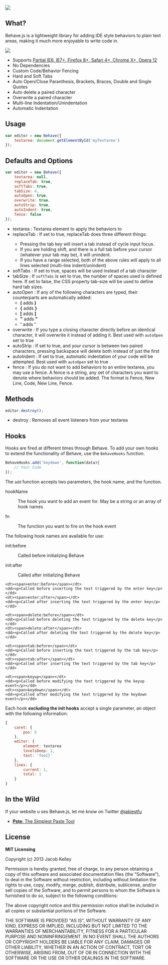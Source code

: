 <a href="http://jakiestfu.github.com/Behave.js/"><img src="https://raw.github.com/jakiestfu/Behave.js/gh-pages/assets/hero.png"></a>

## What?
Behave.js is a lightweight library for adding IDE style behaviors to plain text areas, making it much more enjoyable to write code in.

<img src="http://i.imgur.com/cAwUx9v.gif">

* Supports <a href="http://www.youtube.com/watch?v=F1lJFlB-89Q" target="_blank">Partial IE6, IE7+, Firefox 8+, Safari 4+, Chrome X+, Opera 12</a>
* No Dependencies
* Custom Code/Behavior Fencing
* Hard and Soft Tabs
* Auto Open/Close Paranthesis, Brackets, Braces, Double and Single Quotes
* Auto delete a paired character
* Overwrite a paired character
* Multi-line Indentation/Unindentation
* Automatic Indentation

## Usage
```javascript
var editor = new Behave({
    textarea: document.getElementById('myTextarea')
});
```

## Defaults and Options
```javascript
var editor = new Behave({
    textarea: null,
    replaceTab: true,
    softTabs: true,
    tabSize: 4,
    autoOpen: true,
    overwrite: true,
    autoStrip: true,
    autoIndent: true,
    fence: false
});
```
<ul>
  <li>
    textarea : Textarea element to apply the behaviors to
  </li>
  <li>
    replaceTab : If set to true, replaceTab does three different things:</p>
<ul>
<li>Pressing the tab key will insert a tab instead of cycle input focus.</li>
<li>If you are holding shift, and there is a full tab before your cursor (whatever your tab may be), it will unindent.</li>
<li>If you have a range selected, both of the above rules will apply to all lines selected (multi-line indent/unindent)</li>
</ul>

  </li>
  <li>
    softTabs : If set to true, spaces will be used instead of a tab character
  </li>
  <li>
    tabSize : If <code>softTabs</code> is set to true, the number of spaces used is defined here. If set to false, the CSS property tab-size will be used to define hard tab sizes.
  </li>
  <li>
    autoOpen : If any of the following characters are typed, their counterparts are automatically added:  
    <ul>
    	<li><b>(</b> adds <b>)</b></li>
  		<li><b>{</b> adds <b>}</b></li>
  		<li><b>[</b> adds <b>]</b></li>
  		<li><b>"</b> adds <b>"</b></li>
  		<li><b>'</b> adds <b>'</b></li>
  	</ul>
  </li>
  <li>
    overwrite : If you type a closing character directly before an identical character, it will overwrite it instead of adding it. Best used with <code>autoOpen</code> set to true 
  </li>
  <li>
    autoStrip : If set to true, and your cursor is between two paired characters, pressing backspace will delete both instead of just the first 
  </li>
  <li>
    autoIndent : If set to true, automatic indentation of your code will be attempted. Best used with <code>autoOpen</code> set to true 
  </li>
  <li>
    fence : If you do not want to add behaviors to an entire textarea, you may use a fence. A fence is a string, any set of characters you want to denote where behaviors should be added. The format is Fence, New Line, Code, New Line, Fence.
  </li>
</ul>


## Methods
```javascript
editor.destroy();
```
<ul>
  <li>destroy : Removes all event listeners from your textarea</li>
</ul>


## Hooks
Hooks are fired at different times through Behave. To add your own hooks to extend the functionality of Behave, use the `BehaveHooks` function.
```javascript
BehaveHooks.add('keydown', function(data){
    // Your Code
});
```
The `add` function accepts two parameters, the hook name, and the function.
<dl class="params">
	<dt><span>hookName</span></dt>
	<dd><p>The hook you want to add an event for. May be a string or an array of hook names</p></dd>
	<dt><span>fn</span></dt>
	<dd><p>The function you want to fire on the hook event</p></dd>
</dl>

The following hook names are available for use:

<dl class="params">
	<dt><span>init:before</span></dt>
	<dd><p>Called before initializing Behave</p></dd>
	<dt><span>init:after</span></dt>
	<dd><p>Called after initializing Behave</p></dd>
	
	<dt><span>enter:before</span></dt>
	<dd><p>Called before inserting the text triggered by the enter key</p></dd>
	<dt><span>enter:after</span></dt>
	<dd><p>Called after inserting the text triggered by the enter key</p></dd>
	
	<dt><span>delete:before</span></dt>
	<dd><p>Called before deleting the text triggered by the delete key</p></dd>
	<dt><span>delete:after</span></dt>
	<dd><p>Called after deleting the text triggered by the delete key</p></dd>
	
	<dt><span>tab:before</span></dt>
	<dd><p>Called before inserting the text triggered by the tab key</p></dd>
	<dt><span>tab:after</span></dt>
	<dd><p>Called after inserting the text triggered by the tab key</p></dd>
	
	<dt><span>keyup</span></dt>
	<dd><p>Called before modifying the text triggered by the keyup event</p></dd>
	<dt><span>keydown</span></dt>
	<dd><p>Called after modifying the text triggered by the keydown event</p></dd>
</dl>
				
Each hook <b>excluding the init hooks</b> accept a single parameter, an object with the following information:
```javascript
{
    caret: {
	    pos: 5
    },
    editor: {
	    element: textarea
	    levelsDeep: 1,
	    text: 'foo{}'
    },
    lines: {
	    current: 1,
	    total: 1
    }
}
```

## In the Wild
If your website u ses Behave.js, let me know on Twitter [@jakiestfu](http://twitter.com/jakiestfu)

* [**Pste**: The Simplest Paste Tool](http://pste.co/)

## License 
**MIT Licensing**
	<p>Copyright (c) 2013 Jacob Kelley</p>
	<p>Permission is hereby granted, free of charge, to any person obtaining a copy of this software and associated documentation files (the "Software"), to deal in the Software without restriction, including without limitation the rights to use, copy, modify, merge, publish, distribute, sublicense, and/or sell copies of the Software, and to permit persons to whom the Software is furnished to do so, subject to the following conditions:</p>
	<p>The above copyright notice and this permission notice shall be included in all copies or substantial portions of the Software.</p>
	<p>THE SOFTWARE IS PROVIDED "AS IS", WITHOUT WARRANTY OF ANY KIND, EXPRESS OR IMPLIED, INCLUDING BUT NOT LIMITED TO THE WARRANTIES OF MERCHANTABILITY, FITNESS FOR A PARTICULAR PURPOSE AND NONINFRINGEMENT. IN NO EVENT SHALL THE AUTHORS OR COPYRIGHT HOLDERS BE LIABLE FOR ANY CLAIM, DAMAGES OR OTHER LIABILITY, WHETHER IN AN ACTION OF CONTRACT, TORT OR OTHERWISE, ARISING FROM, OUT OF OR IN CONNECTION WITH THE SOFTWARE OR THE USE OR OTHER DEALINGS IN THE SOFTWARE.</p>
</div>

